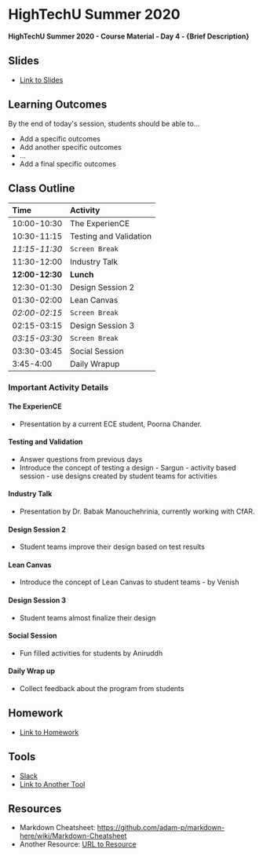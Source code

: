 # HighTechU Summer 2020

**HighTechU Summer 2020 - Course Material - Day 4 - {Brief Description}**

## Slides

* [Link to Slides](Link)

## Learning Outcomes
By the end of today's session, students should be able to...
* Add a specific outcomes
* Add another specific outcomes
* ...
* Add a final specific outcomes

## Class Outline

|Time|Activity|
|:---|:---|
|10:00-10:30|The ExperienCE|
|10:30-11:15|Testing and Validation|
|*11:15-11:30*| `Screen Break`|
|11:30-12:00| Industry Talk||
|**12:00-12:30**|**Lunch**|
|12:30-01:30|Design Session 2|
|01:30-02:00| Lean Canvas|
|*02:00-02:15*| `Screen Break`|
|02:15-03:15| Design Session 3|
|*03:15-03:30*| `Screen Break`|
|03:30-03:45| Social Session|
|3:45-4:00|Daily Wrapup|

### Important Activity Details

#### The ExperienCE
* Presentation by a current ECE student, Poorna Chander. 

#### Testing and Validation
* Answer questions from previous days
* Introduce the concept of testing a design - Sargun - activity based session - use designs created by student teams for activities

#### Industry Talk
* Presentation by Dr. Babak Manouchehrinia, currently working with CfAR.

#### Design Session 2
* Student teams improve their design based on test results 

#### Lean Canvas
* Introduce the concept of Lean Canvas to student teams - by Venish

#### Design Session 3
* Student teams almost finalize their design

#### Social Session
* Fun filled activities for students by Aniruddh

#### Daily Wrap up
* Collect feedback about the program from students


## Homework

* [Link to Homework](Link)

## Tools

* [Slack](https://slack.com/)
* [Link to Another Tool](Link)

## Resources

* Markdown Cheatsheet: https://github.com/adam-p/markdown-here/wiki/Markdown-Cheatsheet
* Another Resource: [URL to Resource](link)
